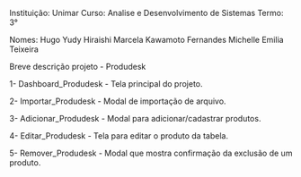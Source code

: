 Instituição: Unimar
Curso: Analise e Desenvolvimento de Sistemas
Termo: 3°

Nomes:
Hugo Yudy Hiraishi
Marcela Kawamoto Fernandes
Michelle Emilia Teixeira

Breve descrição projeto - Produdesk

1- Dashboard_Produdesk - Tela principal do projeto.

2- Importar_Produdesk - Modal de importação de arquivo.

3- Adicionar_Produdesk - Modal para adicionar/cadastrar produtos.

4- Editar_Produdesk - Tela para editar o produto da tabela.

5- Remover_Produdesk - Modal que mostra confirmação da exclusão de um produto.